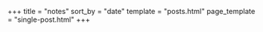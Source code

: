 +++
title = "notes"
sort_by = "date"
template = "posts.html"
page_template = "single-post.html"
+++

